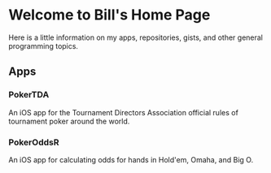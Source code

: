 # Welcome to Bill's Home Page

Here is a little information on my apps, repositories, gists, and other general programming topics.

## Apps

### PokerTDA

An iOS app for the Tournament Directors Association official rules of tournament poker around the world. 

### PokerOddsR

An iOS app for calculating odds for hands in Hold'em, Omaha, and Big O.
